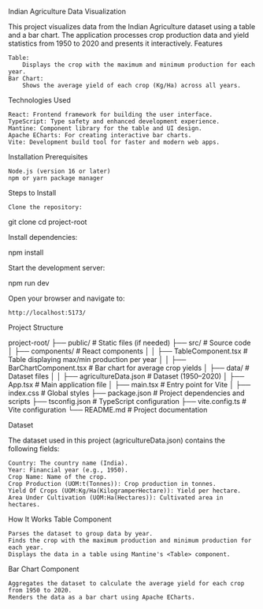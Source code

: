 
Indian Agriculture Data Visualization

This project visualizes data from the Indian Agriculture dataset using a table and a bar chart. The application processes crop production data and yield statistics from 1950 to 2020 and presents it interactively.
Features

    Table:
        Displays the crop with the maximum and minimum production for each year.
    Bar Chart:
        Shows the average yield of each crop (Kg/Ha) across all years.

Technologies Used

    React: Frontend framework for building the user interface.
    TypeScript: Type safety and enhanced development experience.
    Mantine: Component library for the table and UI design.
    Apache ECharts: For creating interactive bar charts.
    Vite: Development build tool for faster and modern web apps.

Installation
Prerequisites

    Node.js (version 16 or later)
    npm or yarn package manager

Steps to Install

    Clone the repository:

git clone <repository-url>
cd project-root

Install dependencies:

npm install

Start the development server:

npm run dev

Open your browser and navigate to:

    http://localhost:5173/

Project Structure

project-root/
├── public/                         # Static files (if needed)
├── src/                            # Source code
│   ├── components/                 # React components
│   │   ├── TableComponent.tsx      # Table displaying max/min production per year
│   │   ├── BarChartComponent.tsx   # Bar chart for average crop yields
│   ├── data/                       # Dataset files
│   │   ├── agricultureData.json    # Dataset (1950–2020)
│   ├── App.tsx                     # Main application file
│   ├── main.tsx                    # Entry point for Vite
│   ├── index.css                   # Global styles
├── package.json                    # Project dependencies and scripts
├── tsconfig.json                   # TypeScript configuration
├── vite.config.ts                  # Vite configuration
└── README.md                       # Project documentation

Dataset

The dataset used in this project (agricultureData.json) contains the following fields:

    Country: The country name (India).
    Year: Financial year (e.g., 1950).
    Crop Name: Name of the crop.
    Crop Production (UOM:t(Tonnes)): Crop production in tonnes.
    Yield Of Crops (UOM:Kg/Ha(KilogramperHectare)): Yield per hectare.
    Area Under Cultivation (UOM:Ha(Hectares)): Cultivated area in hectares.




How It Works
Table Component

    Parses the dataset to group data by year.
    Finds the crop with the maximum production and minimum production for each year.
    Displays the data in a table using Mantine's <Table> component.

Bar Chart Component

    Aggregates the dataset to calculate the average yield for each crop from 1950 to 2020.
    Renders the data as a bar chart using Apache ECharts.